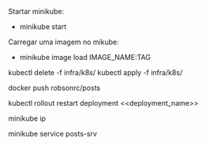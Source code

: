Startar minikube:
- minikube start

Carregar uma imagem no mikube:
- minikube image load IMAGE_NAME:TAG

kubectl delete -f infra/k8s/
kubectl apply -f infra/k8s/

docker push robsonrc/posts

kubectl rollout restart deployment <<deployment_name>>

minikube ip

minikube service posts-srv